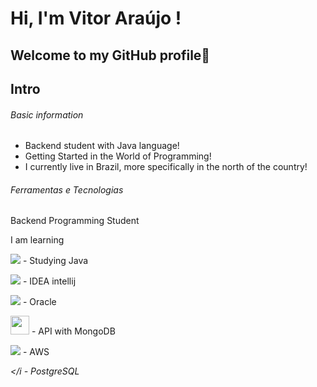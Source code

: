 # Hi, I'm Vitor Araújo !

## Welcome to my GitHub profile:purple_heart:

## Intro

###### Basic information

- Backend student with Java language!
- Getting Started in the World of Programming!
- I currently live in Brazil, more specifically in the north of the country!

###### Ferramentas e Tecnologias

Backend Programming Student

I am learning

<img src="https://cdn.jsdelivr.net/gh/devicons/devicon@latest/icons/java/java-original-wordmark.svg" />  - Studying Java

<img src="https://cdn.jsdelivr.net/gh/devicons/devicon@latest/icons/intellij/intellij-original.svg" /> - IDEA intellij

<img src="https://cdn.jsdelivr.net/gh/devicons/devicon@latest/icons/oracle/oracle-original.svg" /> - Oracle
          
<img src="https://cdn.jsdelivr.net/gh/devicons/devicon/icons/mongodb/mongodb-original.svg" width="30" height="30" />  - API with MongoDB

<img src="https://cdn.jsdelivr.net/gh/devicons/devicon@latest/icons/amazonwebservices/amazonwebservices-original-wordmark.svg" /> - AWS

<i class="devicon-postgresql-plain-wordmark colored"></i - PostgreSQL
          


